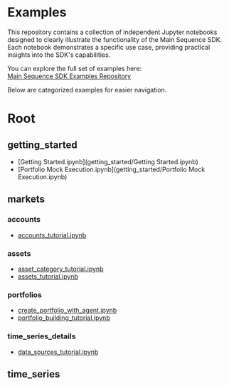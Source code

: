 # Examples

This repository contains a collection of independent Jupyter notebooks designed to clearly illustrate the functionality of the Main Sequence SDK. Each notebook demonstrates a specific use case, providing practical insights into the SDK's capabilities.

You can explore the full set of examples here:  
[Main Sequence SDK Examples Repository](https://github.com/mainsequence-sdk/mainsequence-sdk/tree/main/examples)

Below are categorized examples for easier navigation.


# Root


## getting_started

- [Getting Started.ipynb](getting_started/Getting Started.ipynb)
- [Portfolio Mock Execution.ipynb](getting_started/Portfolio Mock Execution.ipynb)

## markets


### accounts

- [accounts_tutorial.ipynb](markets/accounts/accounts_tutorial.ipynb)

### assets

- [asset_category_tutorial.ipynb](markets/assets/asset_category_tutorial.ipynb)
- [assets_tutorial.ipynb](markets/assets/assets_tutorial.ipynb)

### portfolios

- [create_portfolio_with_agent.ipynb](markets/portfolios/create_portfolio_with_agent.ipynb)
- [portfolio_building_tutorial.ipynb](markets/portfolios/portfolio_building_tutorial.ipynb)

### time_series_details

- [data_sources_tutorial.ipynb](markets/time_series_details/data_sources_tutorial.ipynb)

## time_series

